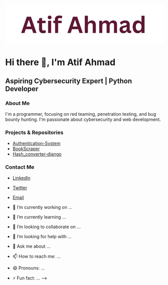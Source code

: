 ![header](https://github.com/iatifahmad/iatifahmad/blob/main/image.png)

# Hi there 👋, I'm Atif Ahmad
## Aspiring Cybersecurity Expert | Python Developer

### About Me
I'm a programmer, focusing on red teaming, penetration testing, and bug bounty hunting. I'm passionate about cybersecurity and web development.

### Projects & Repositories
- [Authentication-System](https://github.com/iAtifAhmad/Authentication-System)
- [BookScraper](https://github.com/iAtifAhmad/BookScraper)
- [Hash_converter-django](https://github.com/iAtifAhmad/Hash_converter-django)

### Contact Me
- [LinkedIn](https://linkedin.com/in/atif-ahmad-031850238)
- [Twitter](https://twitter.com/yourhandle)
- [Email](mailto:atifahmad13200@gmail.com)

- 🔭 I’m currently working on ...
- 🌱 I’m currently learning ...
- 👯 I’m looking to collaborate on ...
- 🤔 I’m looking for help with ...
- 💬 Ask me about ...
- 📫 How to reach me: ...
- 😄 Pronouns: ...
- ⚡ Fun fact: ...
-->

